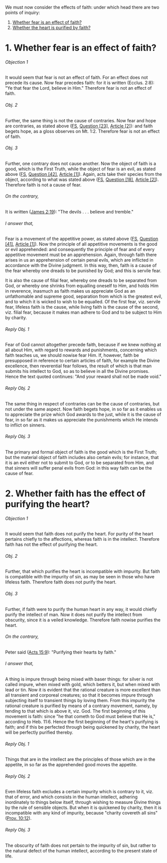 We must now consider the effects of faith: under which head there are two points of inquiry:  

1. [ Whether fear is an effect of faith?](#1.%20Whether%20fear%20is%20an%20effect%20of%20faith?)
2. [ Whether the heart is purified by faith?](#2.%20Whether%20faith%20has%20the%20effect%20of%20purifying%20the%20heart?)



# 1. Whether fear is an effect of faith? 

###### Objection 1
It would seem that fear is not an effect of faith. For an effect does not precede its cause. Now fear precedes faith: for it is written (Ecclus. 2:8): "Ye that fear the Lord, believe in Him." Therefore fear is not an effect of faith.  

###### Obj. 2
Further, the same thing is not the cause of contraries. Now fear and hope are contraries, as stated above ([FS](../FS.html), [Question \[23\]](../FS/FS023.html#FSQ23OUTP1), [Article \[2\]](../FS/FS023.html#FSQ23A2THEP1)): and faith begets hope, as a gloss observes on Mt. 1:2. Therefore fear is not an effect of faith.  

###### Obj. 3
Further, one contrary does not cause another. Now the object of faith is a good, which is the First Truth, while the object of fear is an evil, as stated above ([FS](../FS.html), [Question \[42\]](../FS/FS042.html#FSQ42OUTP1), [Article \[1\]](../FS/FS042.html#FSQ42A1THEP1)). Again, acts take their species from the object, according to what was stated above ([FS](../FS.html), [Question \[18\]](../FS/FS018.html#FSQ18OUTP1), [Article \[2\]](../FS/FS018.html#FSQ18A2THEP1)). Therefore faith is not a cause of fear.  

###### On the contrary,
It is written ([James 2:19](http://bible.gospelcom.net/bible?James+2:19)): "The devils . . . believe and tremble."  

###### I answer that,
Fear is a movement of the appetitive power, as stated above ([FS](../FS.html), [Question \[41\]](../FS/FS041.html#FSQ41OUTP1), [Article \[1\]](../FS/FS041.html#FSQ41A1THEP1)). Now the principle of all appetitive movements is the good or evil apprehended: and consequently the principle of fear and of every appetitive movement must be an apprehension. Again, through faith there arises in us an apprehension of certain penal evils, which are inflicted in accordance with the Divine judgment. In this way, then, faith is a cause of the fear whereby one dreads to be punished by God; and this is servile fear.  

It is also the cause of filial fear, whereby one dreads to be separated from God, or whereby one shrinks from equalling oneself to Him, and holds Him in reverence, inasmuch as faith makes us appreciate God as an unfathomable and supreme good, separation from which is the greatest evil, and to which it is wicked to wish to be equalled. Of the first fear, viz. servile fear, lifeless faith is the cause, while living faith is the cause of the second, viz. filial fear, because it makes man adhere to God and to be subject to Him by charity.  

###### Reply Obj. 1
Fear of God cannot altogether precede faith, because if we knew nothing at all about Him, with regard to rewards and punishments, concerning which faith teaches us, we should nowise fear Him. If, however, faith be presupposed in reference to certain articles of faith, for example the Divine excellence, then reverential fear follows, the result of which is that man submits his intellect to God, so as to believe in all the Divine promises. Hence the text quoted continues: "And your reward shall not be made void."  

###### Reply Obj. 2
The same thing in respect of contraries can be the cause of contraries, but not under the same aspect. Now faith begets hope, in so far as it enables us to appreciate the prize which God awards to the just, while it is the cause of fear, in so far as it makes us appreciate the punishments which He intends to inflict on sinners.  

###### Reply Obj. 3
The primary and formal object of faith is the good which is the First Truth; but the material object of faith includes also certain evils; for instance, that it is an evil either not to submit to God, or to be separated from Him, and that sinners will suffer penal evils from God: in this way faith can be the cause of fear.  




# 2. Whether faith has the effect of purifying the heart? 

###### Objection 1
It would seem that faith does not purify the heart. For purity of the heart pertains chiefly to the affections, whereas faith is in the intellect. Therefore faith has not the effect of purifying the heart.  

###### Obj. 2
Further, that which purifies the heart is incompatible with impurity. But faith is compatible with the impurity of sin, as may be seen in those who have lifeless faith. Therefore faith does not purify the heart.  

###### Obj. 3
Further, if faith were to purify the human heart in any way, it would chiefly purify the intellect of man. Now it does not purify the intellect from obscurity, since it is a veiled knowledge. Therefore faith nowise purifies the heart.  

###### On the contrary,
Peter said ([Acts 15:9](http://bible.gospelcom.net/bible?Acts+15:9)): "Purifying their hearts by faith."  

###### I answer that,
A thing is impure through being mixed with baser things: for silver is not called impure, when mixed with gold, which betters it, but when mixed with lead or tin. Now it is evident that the rational creature is more excellent than all transient and corporeal creatures; so that it becomes impure through subjecting itself to transient things by loving them. From this impurity the rational creature is purified by means of a contrary movement, namely, by tending to that which is above it, viz. God. The first beginning of this movement is faith: since "he that cometh to God must believe that He is," according to Heb. 11:6. Hence the first beginning of the heart's purifying is faith; and if this be perfected through being quickened by charity, the heart will be perfectly purified thereby.  

###### Reply Obj. 1
Things that are in the intellect are the principles of those which are in the appetite, in so far as the apprehended good moves the appetite.  

###### Reply Obj. 2
Even lifeless faith excludes a certain impurity which is contrary to it, viz. that of error, and which consists in the human intellect, adhering inordinately to things below itself, through wishing to measure Divine things by the rule of sensible objects. But when it is quickened by charity, then it is incompatible with any kind of impurity, because "charity covereth all sins" ([Prov. 10:12](http://bible.gospelcom.net/bible?Prov++10:12)).  

###### Reply Obj. 3
The obscurity of faith does not pertain to the impurity of sin, but rather to the natural defect of the human intellect, according to the present state of life.